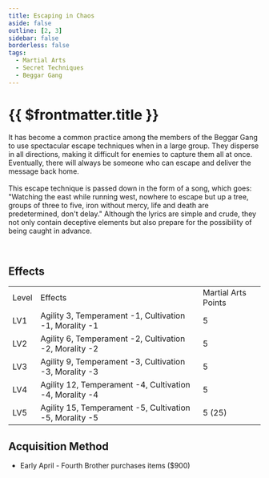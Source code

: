 ```yaml
---
title: Escaping in Chaos
aside: false
outline: [2, 3]
sidebar: false
borderless: false
tags:
  - Martial Arts
  - Secret Techniques
  - Beggar Gang
---
```


# {{ $frontmatter.title }}

<BookItemIcon :size="`medium`" :needLink="false" :no="4030" :style="'float: right;'" />

It has become a common practice among the members of the Beggar Gang to use spectacular escape techniques when in a large group. They disperse in all directions, making it difficult for enemies to capture them all at once. Eventually, there will always be someone who can escape and deliver the message back home.
<br><br>
This escape technique is passed down in the form of a song, which goes: "Watching the east while running west, nowhere to escape but up a tree, groups of three to five, iron without mercy, life and death are predetermined, don't delay." Although the lyrics are simple and crude, they not only contain deceptive elements but also prepare for the possibility of being caught in advance.

<br clear="all" />

## Effects

<table>
    <tr>
        <td>Level</td>
        <td>Effects</td>
        <td>Martial Arts Points</td>
    </tr>
    <tr>
        <td>LV1</td>
        <td>Agility 3, Temperament -1, Cultivation -1, Morality -1</td>
        <td>5</td>
    </tr>
    <tr>
        <td>LV2</td>
        <td>Agility 6, Temperament -2, Cultivation -2, Morality -2</td>
        <td>5</td>
    </tr>
    <tr>
        <td>LV3</td>
        <td>Agility 9, Temperament -3, Cultivation -3, Morality -3</td>
        <td>5</td>
    </tr>
    <tr>
        <td>LV4</td>
        <td>Agility 12, Temperament -4, Cultivation -4, Morality -4</td>
        <td>5</td>
    </tr>
    <tr>
        <td>LV5</td>
        <td>Agility 15, Temperament -5, Cultivation -5, Morality -5</td>
        <td>5 (25)</td>
    </tr>
</table>

## Acquisition Method

- Early April - Fourth Brother purchases items ($900)
